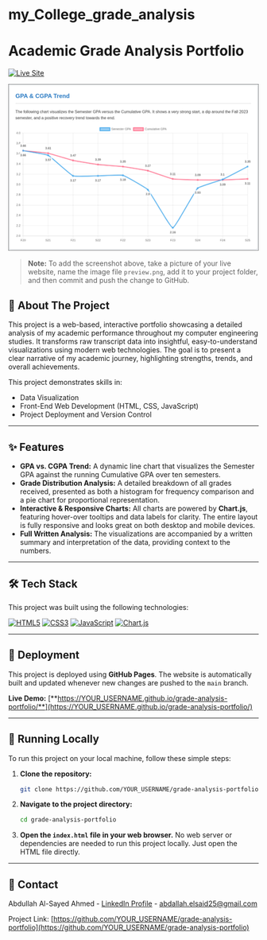 # my_College_grade_analysis
# Academic Grade Analysis Portfolio

[![Live Site](https://img.shields.io/badge/Live-Site-green?style=for-the-badge&logo=githubpages)](https://YOUR_USERNAME.github.io/grade-analysis-portfolio/)

![Project Screenshot](./preview.png)

> **Note:** To add the screenshot above, take a picture of your live website, name the image file `preview.png`, add it to your project folder, and then commit and push the change to GitHub.

## 📖 About The Project

This project is a web-based, interactive portfolio showcasing a detailed analysis of my academic performance throughout my computer engineering studies. It transforms raw transcript data into insightful, easy-to-understand visualizations using modern web technologies. The goal is to present a clear narrative of my academic journey, highlighting strengths, trends, and overall achievements.

This project demonstrates skills in:
-   Data Visualization
-   Front-End Web Development (HTML, CSS, JavaScript)
-   Project Deployment and Version Control

---

## ✨ Features

-   **GPA vs. CGPA Trend:** A dynamic line chart that visualizes the Semester GPA against the running Cumulative GPA over ten semesters.
-   **Grade Distribution Analysis:** A detailed breakdown of all grades received, presented as both a histogram for frequency comparison and a pie chart for proportional representation.
-   **Interactive & Responsive Charts:** All charts are powered by **Chart.js**, featuring hover-over tooltips and data labels for clarity. The entire layout is fully responsive and looks great on both desktop and mobile devices.
-   **Full Written Analysis:** The visualizations are accompanied by a written summary and interpretation of the data, providing context to the numbers.

---

## 🛠️ Tech Stack

This project was built using the following technologies:

[![HTML5](https://img.shields.io/badge/HTML5-E34F26?style=for-the-badge&logo=html5&logoColor=white)](https://developer.mozilla.org/en-US/docs/Web/Guide/HTML/HTML5)
[![CSS3](https://img.shields.io/badge/CSS3-1572B6?style=for-the-badge&logo=css3&logoColor=white)](https://developer.mozilla.org/en-US/docs/Web/CSS)
[![JavaScript](https://img.shields.io/badge/JavaScript-F7DF1E?style=for-the-badge&logo=javascript&logoColor=black)](https://developer.mozilla.org/en-US/docs/Web/JavaScript)
[![Chart.js](https://img.shields.io/badge/Chart.js-FF6384?style=for-the-badge&logo=chart.js&logoColor=white)](https://www.chartjs.org/)

---

## 🚀 Deployment

This project is deployed using **GitHub Pages**. The website is automatically built and updated whenever new changes are pushed to the `main` branch.

**Live Demo:** [**https://YOUR_USERNAME.github.io/grade-analysis-portfolio/**](https://YOUR_USERNAME.github.io/grade-analysis-portfolio/)

---

## 🔧 Running Locally

To run this project on your local machine, follow these simple steps:

1.  **Clone the repository:**
    ```bash
    git clone https://github.com/YOUR_USERNAME/grade-analysis-portfolio.git
    ```

2.  **Navigate to the project directory:**
    ```bash
    cd grade-analysis-portfolio
    ```

3.  **Open the `index.html` file in your web browser.**
    No web server or dependencies are needed to run this project locally. Just open the HTML file directly.

---

## 👤 Contact

Abdullah Al-Sayed Ahmed - [LinkedIn Profile](https://www.linkedin.com/in/abdullah-elsayed-350a48217/) - [abdallah.elsaid25@gmail.com](mailto:abdallah.elsaid25@gmail.com)

Project Link: [https://github.com/YOUR_USERNAME/grade-analysis-portfolio](https://github.com/YOUR_USERNAME/grade-analysis-portfolio)
